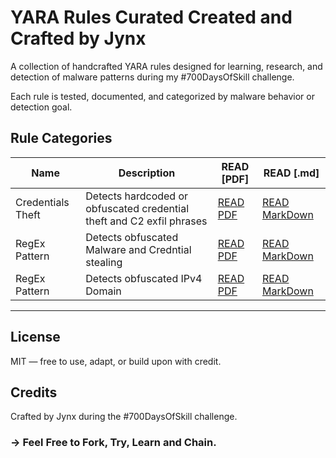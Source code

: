 # YARA Rules Curated Created and Crafted by Jynx

A collection of handcrafted YARA rules designed for learning, research, and detection of malware patterns during my #700DaysOfSkill challenge.

Each rule is tested, documented, and categorized by malware behavior or detection goal.

## Rule Categories

| Name | Description | READ [PDF] | READ [.md] | 
|----------|-------------| ---------- | ---------- |
| Credentials Theft | Detects hardcoded or obfuscated credential theft and C2 exfil phrases | [READ PDF](Rule-1/YaraRule1.pdf) | [READ MarkDown](Rule-1/YaraRule1.md) |
| RegEx Pattern | Detects obfuscated Malware and Credntial stealing | [READ PDF](Rule-2/YaraRule2.pdf) | [READ MarkDown](Rule-2/YaraRule2.md) |
| RegEx Pattern | Detects obfuscated IPv4 Domain | [READ PDF](Rule-3/YaraRule3.pdf) | [READ MarkDown](Rule-3/YaraRule3.md) |

---

## License
MIT — free to use, adapt, or build upon with credit.

## Credits
Crafted by Jynx during the #700DaysOfSkill challenge.

### -> Feel Free to Fork, Try, Learn and Chain.
